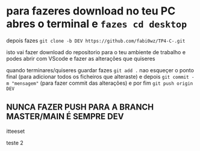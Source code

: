 # para fazeres download no teu PC abres o terminal e `fazes cd desktop`

depois fazes ``git clone -b DEV https://github.com/fabi0wz/TP4-C-.git``

isto vai fazer download do repositorio para o teu ambiente de trabalho e podes abrir com VScode e fazer as alterações que quiseres

quando terminares/quiseres guardar fazes ``git add .`` nao esqueçer o ponto final (para adicionar todos os ficheiros que alteraste) e depois ``git commit -m "mensagem"`` (para fazer commit das alterações) e por fim ``git push origin DEV``

## NUNCA FAZER PUSH PARA A BRANCH MASTER/MAIN É SEMPRE DEV

itteeset



teste 2

